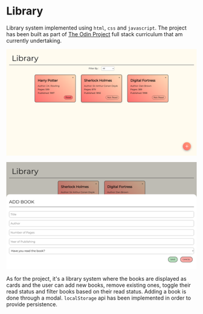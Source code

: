# Library

Library system implemented using `html`, `css` and `javascript`. The project has been built as part of [The Odin Project](https://theodinproject.com/home) full stack curriculum that am currently undertaking.

![home page](/images/home.png)

![add book modal](/images/modal.png)

As for the project, it's a library system where the books are displayed as cards and the user can add new books, remove existing ones, toggle their read status and filter books based on their read status. Adding a book is done through a modal. `localStorage` api has been implemented in order to provide persistence.